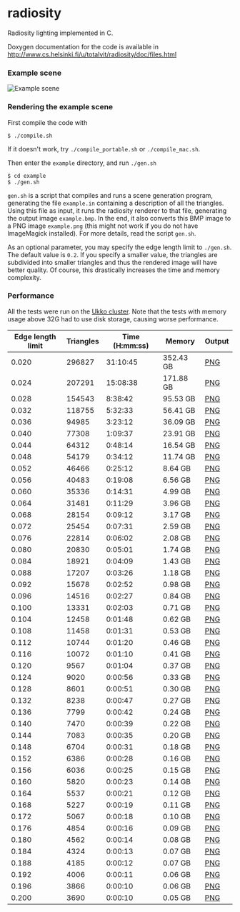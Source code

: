 # radiosity
Radiosity lighting implemented in C.

Doxygen documentation for the code is available in http://www.cs.helsinki.fi/u/totalvit/radiosity/doc/files.html

### Example scene
![Example scene](http://www.cs.helsinki.fi/u/totalvit/radiosity/example/example0.020.png)

### Rendering the example scene
First compile the code with
```
$ ./compile.sh
```
If it doesn't work, try `./compile_portable.sh` or `./compile_mac.sh`.

Then enter the `example` directory, and run `./gen.sh`
```
$ cd example
$ ./gen.sh
```
`gen.sh` is a script that compiles and runs a scene generation program, generating the file `example.in` containing a description of all the triangles. Using this file as input, it runs the radiosity renderer to that file, generating the output image `example.bmp`. In the end, it also converts this BMP image to a PNG image `example.png` (this might not work if you do not have ImageMagick installed). For more details, read the script `gen.sh`.

As an optional parameter, you may specify the edge length limit to `./gen.sh`. The default value is `0.2`. If you specify a smaller value, the triangles are subdivided into smaller triangles and thus the rendered image will have better quality. Of course, this drastically increases the time and memory complexity.

### Performance
All the tests were run on the [Ukko cluster](https://www.cs.helsinki.fi/tietotekniikka/laskentaklusteri-ukko). Note that the tests with memory usage above 32G had to use disk storage, causing worse performance.

Edge length limit | Triangles | Time (H:mm:ss) | Memory | Output
----------------- | --------- | -----| ------ | ------
0.020 | 296827 | 31:10:45 | 352.43 GB | [PNG](http://www.cs.helsinki.fi/u/totalvit/radiosity/example/example0.020.png)
0.024 | 207291 | 15:08:38 | 171.88 GB | [PNG](http://www.cs.helsinki.fi/u/totalvit/radiosity/example/example0.024.png)
0.028 | 154543 | 8:38:42 | 95.53 GB | [PNG](http://www.cs.helsinki.fi/u/totalvit/radiosity/example/example0.028.png)
0.032 | 118755 | 5:32:33 | 56.41 GB | [PNG](http://www.cs.helsinki.fi/u/totalvit/radiosity/example/example0.032.png)
0.036 | 94985 | 3:23:12 | 36.09 GB | [PNG](http://www.cs.helsinki.fi/u/totalvit/radiosity/example/example0.036.png)
0.040 | 77308 | 1:09:37 | 23.91 GB | [PNG](http://www.cs.helsinki.fi/u/totalvit/radiosity/example/example0.040.png)
0.044 | 64312 | 0:48:14 | 16.54 GB | [PNG](http://www.cs.helsinki.fi/u/totalvit/radiosity/example/example0.044.png)
0.048 | 54179 | 0:34:12 | 11.74 GB | [PNG](http://www.cs.helsinki.fi/u/totalvit/radiosity/example/example0.048.png)
0.052 | 46466 | 0:25:12 | 8.64 GB | [PNG](http://www.cs.helsinki.fi/u/totalvit/radiosity/example/example0.052.png)
0.056 | 40483 | 0:19:08 | 6.56 GB | [PNG](http://www.cs.helsinki.fi/u/totalvit/radiosity/example/example0.056.png)
0.060 | 35336 | 0:14:31 | 4.99 GB | [PNG](http://www.cs.helsinki.fi/u/totalvit/radiosity/example/example0.060.png)
0.064 | 31481 | 0:11:29 | 3.96 GB | [PNG](http://www.cs.helsinki.fi/u/totalvit/radiosity/example/example0.064.png)
0.068 | 28154 | 0:09:12 | 3.17 GB | [PNG](http://www.cs.helsinki.fi/u/totalvit/radiosity/example/example0.068.png)
0.072 | 25454 | 0:07:31 | 2.59 GB | [PNG](http://www.cs.helsinki.fi/u/totalvit/radiosity/example/example0.072.png)
0.076 | 22814 | 0:06:02 | 2.08 GB | [PNG](http://www.cs.helsinki.fi/u/totalvit/radiosity/example/example0.076.png)
0.080 | 20830 | 0:05:01 | 1.74 GB | [PNG](http://www.cs.helsinki.fi/u/totalvit/radiosity/example/example0.080.png)
0.084 | 18921 | 0:04:09 | 1.43 GB | [PNG](http://www.cs.helsinki.fi/u/totalvit/radiosity/example/example0.084.png)
0.088 | 17207 | 0:03:26 | 1.18 GB | [PNG](http://www.cs.helsinki.fi/u/totalvit/radiosity/example/example0.088.png)
0.092 | 15678 | 0:02:52 | 0.98 GB | [PNG](http://www.cs.helsinki.fi/u/totalvit/radiosity/example/example0.092.png)
0.096 | 14516 | 0:02:27 | 0.84 GB | [PNG](http://www.cs.helsinki.fi/u/totalvit/radiosity/example/example0.096.png)
0.100 | 13331 | 0:02:03 | 0.71 GB | [PNG](http://www.cs.helsinki.fi/u/totalvit/radiosity/example/example0.100.png)
0.104 | 12458 | 0:01:48 | 0.62 GB | [PNG](http://www.cs.helsinki.fi/u/totalvit/radiosity/example/example0.104.png)
0.108 | 11458 | 0:01:31 | 0.53 GB | [PNG](http://www.cs.helsinki.fi/u/totalvit/radiosity/example/example0.108.png)
0.112 | 10744 | 0:01:20 | 0.46 GB | [PNG](http://www.cs.helsinki.fi/u/totalvit/radiosity/example/example0.112.png)
0.116 | 10072 | 0:01:10 | 0.41 GB | [PNG](http://www.cs.helsinki.fi/u/totalvit/radiosity/example/example0.116.png)
0.120 | 9567 | 0:01:04 | 0.37 GB | [PNG](http://www.cs.helsinki.fi/u/totalvit/radiosity/example/example0.120.png)
0.124 | 9020 | 0:00:56 | 0.33 GB | [PNG](http://www.cs.helsinki.fi/u/totalvit/radiosity/example/example0.124.png)
0.128 | 8601 | 0:00:51 | 0.30 GB | [PNG](http://www.cs.helsinki.fi/u/totalvit/radiosity/example/example0.128.png)
0.132 | 8238 | 0:00:47 | 0.27 GB | [PNG](http://www.cs.helsinki.fi/u/totalvit/radiosity/example/example0.132.png)
0.136 | 7799 | 0:00:42 | 0.24 GB | [PNG](http://www.cs.helsinki.fi/u/totalvit/radiosity/example/example0.136.png)
0.140 | 7470 | 0:00:39 | 0.22 GB | [PNG](http://www.cs.helsinki.fi/u/totalvit/radiosity/example/example0.140.png)
0.144 | 7083 | 0:00:35 | 0.20 GB | [PNG](http://www.cs.helsinki.fi/u/totalvit/radiosity/example/example0.144.png)
0.148 | 6704 | 0:00:31 | 0.18 GB | [PNG](http://www.cs.helsinki.fi/u/totalvit/radiosity/example/example0.148.png)
0.152 | 6386 | 0:00:28 | 0.16 GB | [PNG](http://www.cs.helsinki.fi/u/totalvit/radiosity/example/example0.152.png)
0.156 | 6036 | 0:00:25 | 0.15 GB | [PNG](http://www.cs.helsinki.fi/u/totalvit/radiosity/example/example0.156.png)
0.160 | 5820 | 0:00:23 | 0.14 GB | [PNG](http://www.cs.helsinki.fi/u/totalvit/radiosity/example/example0.160.png)
0.164 | 5537 | 0:00:21 | 0.12 GB | [PNG](http://www.cs.helsinki.fi/u/totalvit/radiosity/example/example0.164.png)
0.168 | 5227 | 0:00:19 | 0.11 GB | [PNG](http://www.cs.helsinki.fi/u/totalvit/radiosity/example/example0.168.png)
0.172 | 5067 | 0:00:18 | 0.10 GB | [PNG](http://www.cs.helsinki.fi/u/totalvit/radiosity/example/example0.172.png)
0.176 | 4854 | 0:00:16 | 0.09 GB | [PNG](http://www.cs.helsinki.fi/u/totalvit/radiosity/example/example0.176.png)
0.180 | 4562 | 0:00:14 | 0.08 GB | [PNG](http://www.cs.helsinki.fi/u/totalvit/radiosity/example/example0.180.png)
0.184 | 4324 | 0:00:13 | 0.07 GB | [PNG](http://www.cs.helsinki.fi/u/totalvit/radiosity/example/example0.184.png)
0.188 | 4185 | 0:00:12 | 0.07 GB | [PNG](http://www.cs.helsinki.fi/u/totalvit/radiosity/example/example0.188.png)
0.192 | 4006 | 0:00:11 | 0.06 GB | [PNG](http://www.cs.helsinki.fi/u/totalvit/radiosity/example/example0.192.png)
0.196 | 3866 | 0:00:10 | 0.06 GB | [PNG](http://www.cs.helsinki.fi/u/totalvit/radiosity/example/example0.196.png)
0.200 | 3690 | 0:00:10 | 0.05 GB | [PNG](http://www.cs.helsinki.fi/u/totalvit/radiosity/example/example0.200.png)

